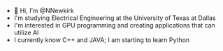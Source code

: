 - 👋 Hi, I’m @NNewkirk
- I'm studying Electrical Engineering at the University of Texas at Dallas
- I'm interested in GPU programming and creating applications that can utilize AI
- I currently know C++ and JAVA; I am starting to learn Python

<!---
NNewkirk/NNewkirk is a ✨ special ✨ repository because its `README.md` (this file) appears on your GitHub profile.
You can click the Preview link to take a look at your changes.
--->
